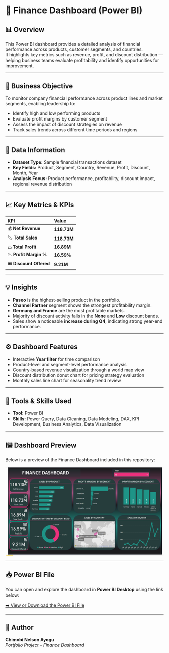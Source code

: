 # 💼 Finance Dashboard (Power BI)

## 📊 Overview
This Power BI dashboard provides a detailed analysis of financial performance across products, customer segments, and countries.  
It highlights key metrics such as revenue, profit, and discount distribution — helping business teams evaluate profitability and identify opportunities for improvement.

---

## 🎯 Business Objective
To monitor company financial performance across product lines and market segments, enabling leadership to:
- Identify high and low performing products
- Evaluate profit margins by customer segment
- Assess the impact of discount strategies on revenue
- Track sales trends across different time periods and regions

---

## 📁 Data Information
- **Dataset Type:** Sample financial transactions dataset  
- **Key Fields:** Product, Segment, Country, Revenue, Profit, Discount, Month, Year  
- **Analysis Focus:** Product performance, profitability, discount impact, regional revenue distribution  

---

## 📈 Key Metrics & KPIs
| KPI | Value |
|:--|:--|
| 💰 **Net Revenue** | **118.73M** |
| 🏷️ **Total Sales** | **118.73M** |
| 💵 **Total Profit** | **16.89M** |
| 📉 **Profit Margin %** | **16.59%** |
| 🎟️ **Discount Offered** | **9.21M** |

---

## 💡 Insights
- **Paseo** is the highest-selling product in the portfolio.
- **Channel Partner** segment shows the strongest profitability margin.
- **Germany and France** are the most profitable markets.
- Majority of discount activity falls in the **None** and **Low** discount bands.
- Sales show a noticeable **increase during Q4**, indicating strong year-end performance.

---

## ⚙️ Dashboard Features
- Interactive **Year filter** for time comparison
- Product-level and segment-level performance analysis
- Country-based revenue visualization through a world map view
- Discount distribution donut chart for pricing strategy evaluation
- Monthly sales line chart for seasonality trend review

---

## 🧠 Tools & Skills Used
- **Tool:** Power BI  
- **Skills:** Power Query, Data Cleaning, Data Modeling, DAX, KPI Development, Business Analytics, Data Visualization  

---

## 🖼️ Dashboard Preview
Below is a preview of the Finance Dashboard included in this repository:

![Finance Dashboard Screenshot](./Finance%20Dashboard.png)

---

## 📥 Power BI File
You can open and explore the dashboard in **Power BI Desktop** using the link below:

[➡️ View or Download the Power BI File](./Finance%20Sample%20-%20Data%20Analysis%20Report.pbix)

---

## 👤 Author
**Chimobi Nelson Ayogu**  
*Portfolio Project – Finance Dashboard*
